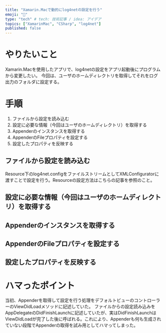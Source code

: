 ```yaml
---
title: "Xamarin.Macで動的にlog4netの設定を行う"
emoji: "📝"
type: "tech" # tech: 技術記事 / idea: アイデア
topics: ["XamarinMac", "CSharp", "log4net"]
published: false
---
```


やりたいこと
====

Xamarin.Macを使用したアプリで、log4netの設定をアプリ起動後にプログラムから変更したい。
今回は、ユーザのホームディレクトリを取得してそれをログ出力のフォルダに設定する。

手順
====    

 1. ファイルから設定を読み込む
 1. 設定に必要な情報（今回はユーザのホームディレクトリ）を取得する
 1. Appenderのインスタンスを取得する 
 1. AppenderのFileプロパティを設定する
 1. 設定したプロパティを反映する
   

ファイルから設定を読み込む
----

Resource下のlog4net.configをファイルストリームとしてXMLConfiguratorに渡すことで設定を行う。Resourceの設定方法はこちらの記事を参照のこと。

設定に必要な情報（今回はユーザのホームディレクトリ）を取得する
----

Appenderのインスタンスを取得する 
----


AppenderのFileプロパティを設定する
----

設定したプロパティを反映する
----
 

ハマったポイント
====

 当初、Appenderを取得して設定を行う処理をデフォルトビューのコントローラーのViewDidLoadメソッドに記述していた。
 ファイルからの設定読み込みをAppDelegateのDidFinishLaunchに記述していたが、実はDidFinishLaunchはViewDidLoadが完了した後に呼ばれる。これにより、Appenderも何も生成されていない段階でAppenderの取得を試み用としてハマってしまった。